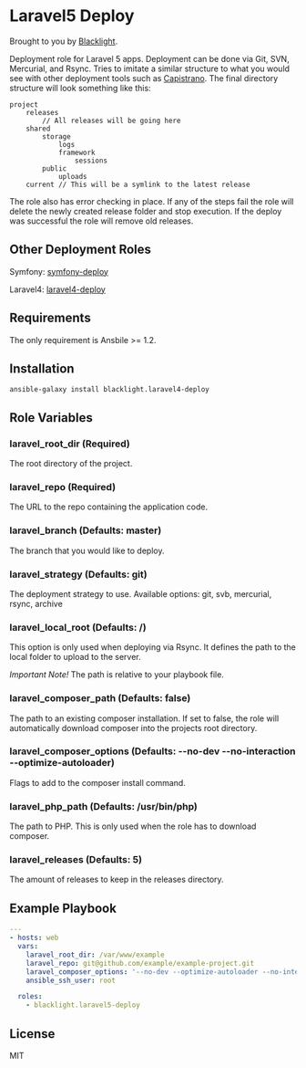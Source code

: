 # Laravel5 Deploy

Brought to you by [Blacklight](http://www.blacklight.co.za).

Deployment role for Laravel 5 apps. Deployment can be done via Git, SVN, Mercurial, and Rsync. Tries to imitate a similar
structure to what you would see with other deployment tools such as [Capistrano](http://capistranorb.com/). The final
directory structure will look something like this:

```
project
    releases
        // All releases will be going here
    shared
        storage
            logs
            framework
                sessions
        public
            uploads
    current // This will be a symlink to the latest release
```

The role also has error checking in place. If any of the steps fail the role will delete the newly created release folder
and stop execution. If the deploy was successful the role will remove old releases.

Other Deployment Roles
----------------------

Symfony: [symfony-deploy](https://galaxy.ansible.com/list#/roles/2111)

Laravel4: [laravel4-deploy](https://galaxy.ansible.com/list#/roles/2146)

Requirements
------------

The only requirement is Ansbile >= 1.2.

Installation
------------

```
ansible-galaxy install blacklight.laravel4-deploy
```

Role Variables
--------------

### laravel_root_dir (Required)

The root directory of the project.

### laravel_repo (Required)

The URL to the repo containing the application code.

### laravel_branch (Defaults: master)

The branch that you would like to deploy.

### laravel_strategy (Defaults: git)

The deployment strategy to use. Available options: git, svb, mercurial, rsync, archive

### laravel_local_root (Defaults: /)

This option is only used when deploying via Rsync. It defines the path to the local folder to upload to the server.

*Important Note!* The path is relative to your playbook file.

### laravel_composer_path (Defaults: false)

The path to an existing composer installation. If set to false, the role will automatically download composer into the
projects root directory.

### laravel_composer_options (Defaults: --no-dev --no-interaction --optimize-autoloader)

Flags to add to the composer install command.

### laravel_php_path (Defaults: /usr/bin/php)

The path to PHP. This is only used when the role has to download composer.

### laravel_releases (Defaults: 5)

The amount of releases to keep in the releases directory.

Example Playbook
----------------

```yml
---
- hosts: web
  vars:
    laravel_root_dir: /var/www/example
    laravel_repo: git@github.com/example/example-project.git
    laravel_composer_options: '--no-dev --optimize-autoloader --no-interaction'
    ansible_ssh_user: root

  roles:
    - blacklight.laravel5-deploy
```

License
-------

MIT

